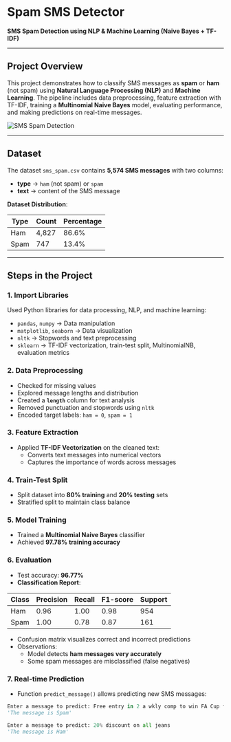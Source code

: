 # Spam SMS Detector

**SMS Spam Detection using NLP & Machine Learning (Naive Bayes + TF-IDF)**

---

## Project Overview

This project demonstrates how to classify SMS messages as **spam** or **ham** (not spam) using **Natural Language Processing (NLP)** and **Machine Learning**. The pipeline includes data preprocessing, feature extraction with TF-IDF, training a **Multinomial Naive Bayes** model, evaluating performance, and making predictions on real-time messages.

![SMS Spam Detection](assets/sms_spam.jpg)

---

## Dataset

The dataset `sms_spam.csv` contains **5,574 SMS messages** with two columns:

- **type** → `ham` (not spam) or `spam`  
- **text** → content of the SMS message  

**Dataset Distribution**:

| Type | Count | Percentage |
|------|-------|------------|
| Ham  | 4,827 | 86.6%      |
| Spam | 747   | 13.4%      |

---

## Steps in the Project

### 1. Import Libraries
Used Python libraries for data processing, NLP, and machine learning:
- `pandas`, `numpy` → Data manipulation
- `matplotlib`, `seaborn` → Data visualization
- `nltk` → Stopwords and text preprocessing
- `sklearn` → TF-IDF vectorization, train-test split, MultinomialNB, evaluation metrics

### 2. Data Preprocessing
- Checked for missing values
- Explored message lengths and distribution
- Created a **`length`** column for text analysis
- Removed punctuation and stopwords using `nltk`
- Encoded target labels: `ham = 0`, `spam = 1`

### 3. Feature Extraction
- Applied **TF-IDF Vectorization** on the cleaned text:
  - Converts text messages into numerical vectors
  - Captures the importance of words across messages

### 4. Train-Test Split
- Split dataset into **80% training** and **20% testing** sets
- Stratified split to maintain class balance

### 5. Model Training
- Trained a **Multinomial Naive Bayes** classifier
- Achieved **97.78% training accuracy**

### 6. Evaluation
- Test accuracy: **96.77%**
- **Classification Report**:

| Class | Precision | Recall | F1-score | Support |
|-------|-----------|--------|----------|---------|
| Ham   | 0.96      | 1.00   | 0.98     | 954     |
| Spam  | 1.00      | 0.78   | 0.87     | 161     |

- Confusion matrix visualizes correct and incorrect predictions
- Observations:
  - Model detects **ham messages very accurately**
  - Some spam messages are misclassified (false negatives)

### 7. Real-time Prediction
- Function `predict_message()` allows predicting new SMS messages:

```python
Enter a message to predict: Free entry in 2 a wkly comp to win FA Cup final
'The message is Spam'

Enter a message to predict: 20% discount on all jeans
'The message is Ham'

